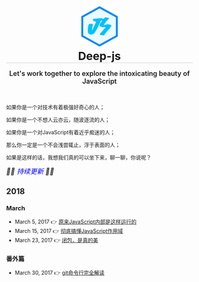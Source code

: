 <h1 align="center" style="border-bottom: 1px solid #ccc">
    <img src="./img/js.png" width="20%"><br>
    <span align="center" style="font-size: 30px">Deep-js</span>
</h1>  

<p align="center" style="font-size: 18px; font-weight: 600">Let's work together to explore the intoxicating beauty of JavaScript</p>
<br>

如果你是一个对技术有着极强好奇心的人；

如果你是一个不想人云亦云，随波逐流的人；

如果你是一个对JavaScript有着近乎痴迷的人；

那么你一定是一个不会浅尝辄止，浮于表面的人；

如果是这样的话，我想我们真的可以坐下来，聊一聊，你说呢？

<em style="font-size: 18px;">🎉🎉 <span style="color: blue">持续更新</span> 🎉🎉</em>

## 2018
### March

* March 5,  2017 👉 [原来JavaScript内部是这样运行的](https://github.com/prettyEcho/deep-js/issues/1)
* March 15, 2017 👉 [彻底搞懂JavaScript作用域](https://github.com/prettyEcho/deep-js/issues/2)
* March 23, 2017 👉 [闭包，是真的美](https://github.com/prettyEcho/deep-js/issues/3)

### 番外篇

* March 30, 2017 👉 [git命令行完全解读](https://github.com/prettyEcho/deep-js/issues/2)
